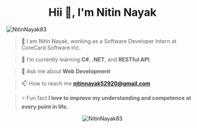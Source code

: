 <h1 align="center">Hii 👋, I'm Nitin Nayak</h1>

<p align="left">
  <img src="https://komarev.com/ghpvc/?username=NitinNayak83&label=Profile%20views&color=0e75b6&style=flat" alt="NitinNayak83" />
</p>

> 👀 I am Nitin Nayak, working as a Software Developer Intern at CoreCard Software Inc.

> 🌱 I’m currently learning **C#**, **.NET**, and **RESTful API**.

> 💬 Ask me about **Web Development**

> 📫 How to reach me **nitinnayak52920@gmail.com**

> ⚡ Fun fact **I love to improve my understanding and competence at every point in life.**

<p align="center">
  <img src="https://github-readme-streak-stats.herokuapp.com/?user=NitinNayak83&" alt="NitinNayak83" />
</p>
